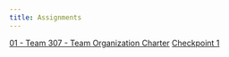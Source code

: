 ```yaml
---
title: Assignments
---
```

[01 - Team 307 - Team Organization Charter](/Team%20Organization/Team%20Organization.md)
[Checkpoint 1](/Checkpoint1)
